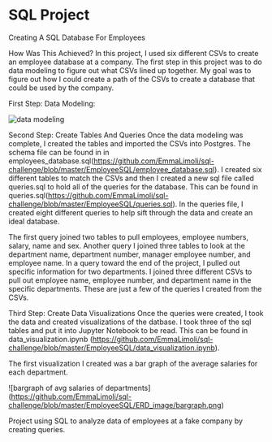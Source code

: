 # SQL Project
Creating A SQL Database For Employees

How Was This Achieved?
In this project, I used six different CSVs to create an employee database at a company. The first step in this project was to do data modeling to figure out what CSVs lined up together. My goal was to figure out how I could create a path of the CSVs to create a database that could be used by the company.

First Step: Data Modeling:

![data modeling](https://github.com/EmmaLimoli/sql-challenge/blob/master/EmployeeSQL/ERD_image/QuickDBD-export%20(1).png)

Second Step: Create Tables And Queries
Once the data modeling was complete, I created the tables and imported the CSVs into Postgres. The schema file can be found in in employees_database.sql(https://github.com/EmmaLimoli/sql-challenge/blob/master/EmployeeSQL/employee_database.sql). I created six different tables to match the CSVs and then I created a new sql file called queries.sql to hold all of the queries for the database. This can be found in queries.sql(https://github.com/EmmaLimoli/sql-challenge/blob/master/EmployeeSQL/queries.sql). In the queries file, I created eight different queries to help sift through the data and create an ideal database. 

The first query joined two tables to pull employees, employee numbers, salary, name and sex. Another query I joined three tables to look at the department name, department number, manager employee number, and employee name. In a query toward the end of the project, I pulled out specific information for two departments. I joined three different CSVs to pull out employee name, employee number, and department name in the specific departments. These are just a few of the queries I created from the CSVs.

Third Step: Create Data Visualizations
Once the queries were created, I took the data and created visualizations of the datbase. I took three of the sql tables and put it into Jupyter Notebook to be read. This can be found in data_visualization.ipynb (https://github.com/EmmaLimoli/sql-challenge/blob/master/EmployeeSQL/data_visualization.ipynb). 

The first visualization I created was a bar graph of the average salaries for each department.

![bargraph of avg salaries of departments] (https://github.com/EmmaLimoli/sql-challenge/blob/master/EmployeeSQL/ERD_image/bargraph.png)

Project using SQL to analyze data of employees at a fake company by creating queries.
